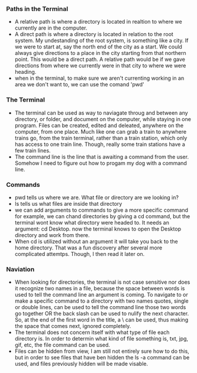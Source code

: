 ### Paths in the Terminal
- A relative path is where a directory is located in realtion to where we currently are in the computer.
- A direct path is where a directory is located in relation to the root system. My undestanding of the root system, is something like a city. If we were to start at, say the north end of the city as a start. We could always give directions to a place in the city starting from that northern point. This would be a direct path. A relative path would be if we gave directions from where we currently were in that city to where we were heading. 
- when in the terminal, to make sure we aren't currenting working in an area we don't want to, we can use the comand 'pwd'
### The Terminal 
- The terminal can be used as way to naviagate throug and between any directory, or folder, and document on the computer, while staying in one program. Files can be created, edited and deleated, anywhere on the computer, from one place. Much like one can grab a train to anywhere trains go, from the train terminal, rather than a train station, which only has access to one train line. Though, really some train stations have a few train lines. 
- The command line is the line that is awaiting a command from the user. Somehow I need to figure out how to progam my dog with a command line. 
### Commands
- pwd tells us where we are. What file or directory are we looking in? 
- ls tells us what files are inside that directory
- we can add arguments to commands to give a more specific command for example, we can chand directories by giving a cd command, but the terminal wont know what directory were headed to. It needs an argument: cd Desktop. now the terminal knows to open the Desktop directory and work from there. 
- When cd is utilized without an argument it will take you back to the home directory. That was a fun discovery after several more complicated attemtps. Though, I then read it later on. 
### Naviation
- When looking for directories, the terminal is not case sensitive nor does it recognize two names in a file, because the space between words is used to tell the command line an argument is coming. To navigate to or make a specific command to a directory with two names quotes, single or double lines, can be used to tell the command line those two words go together OR the back slash can be used to nulify the next character. So, at the end of the first word in the title, a \ can be used, thus making the space that comes next, ignored completely. 
- The terminal does not concern itself with what type of file each directory is. In order to determin what kind of file something is, txt, jpg, gif, etc, the file command can be used.
- Files can be hidden from view, I am still not entirely sure how to do this, but in order to see files that have ben hidden the ls -a command can be used, and files previously hidden will be made visable. 
